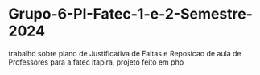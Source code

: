 # Grupo-6-PI-Fatec-1-e-2-Semestre-2024
 trabalho sobre plano de Justificativa de Faltas e Reposicao de aula de Professores para a fatec itapira, projeto feito em php 

